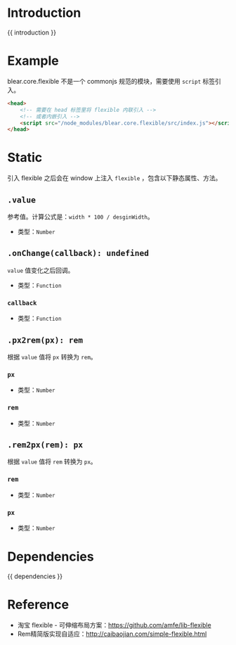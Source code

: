 # Introduction
{{ introduction }}





# Example
blear.core.flexible 不是一个 commonjs 规范的模块，需要使用 `script` 标签引入。

```html
<head>
    <!-- 需要在 head 标签里将 flexible 内联引入 -->
    <!-- 或者内嵌引入 -->
    <script src="/node_modules/blear.core.flexible/src/index.js"></script>
</head>
```



# Static
引入 flexible 之后会在 window 上注入 `flexible` ，包含以下静态属性、方法。


## `.value`
参考值。计算公式是：`width * 100 / desginWidth`。

- 类型：`Number`


## `.onChange(callback): undefined`
`value` 值变化之后回调。

- 类型：`Function`

### `callback`
- 类型：`Function`


## `.px2rem(px): rem`
根据 `value` 值将 `px` 转换为 `rem`。

### `px`
- 类型：`Number`

### `rem`
- 类型：`Number`


## `.rem2px(rem): px`
根据 `value` 值将 `rem` 转换为 `px`。

### `rem`
- 类型：`Number`

### `px`
- 类型：`Number`




# Dependencies
{{ dependencies }}





# Reference
- 淘宝 flexible - 可伸缩布局方案：<https://github.com/amfe/lib-flexible>
- Rem精简版实现自适应：<http://caibaojian.com/simple-flexible.html>


